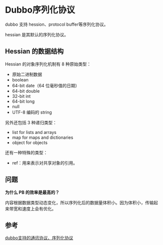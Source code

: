 # Dubbo序列化协议

dubbo 支持 hession、protocol buffer等序列化协议。

hessian 是其默认的序列化协议。





## Hessian 的数据结构

Hessian 的对象序列化机制有 8 种原始类型：

- 原始二进制数据
- boolean
- 64-bit date（64 位毫秒值的日期）
- 64-bit double
- 32-bit int
- 64-bit long
- null
- UTF-8 编码的 string

另外还包括 3 种递归类型：

- list for lists and arrays
- map for maps and dictionaries
- object for objects

还有一种特殊的类型：

- ref：用来表示对共享对象的引用。





## 问题

**为什么 PB 的效率是最高的？**

内容根据数据类型动态变化，所以序列化后的数据量体积小。因为体积小，传输起来带宽和速度上会有优化。











## 参考

[dubbo支持的通讯协议、序列化协议](https://www.jianshu.com/p/0cbac7c13311)